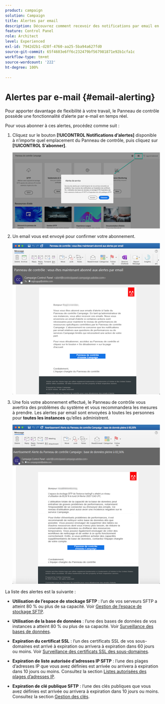 ```yaml
---
product: campaign
solution: Campaign
title: Alertes par email
description: Découvrez comment recevoir des notifications par email en cas de problèmes liés à vos instances Campaign
feature: Control Panel
role: Architect
level: Experienced
exl-id: 7942d2b1-d28f-4760-aa25-5ba94a627fd0
source-git-commit: 65f4603e6ff6c232479bf567981871e92b1cfa1c
workflow-type: tm+mt
source-wordcount: '222'
ht-degree: 100%

---
```


# Alertes par e-mail {#email-alerting}

Pour apporter davantage de flexibilité à votre travail, le Panneau de contrôle possède une fonctionnalité d’alerte par e-mail en temps réel.

Pour vous abonner à ces alertes, procédez comme suit :

1. Cliquez sur le bouton **[!UICONTROL Notifications d’alertes]** disponible à n’importe quel emplacement du Panneau de contrôle, puis cliquez sur **[!UICONTROL S’abonner]**.

   ![](assets/subscribing.png)

1. Un email vous est envoyé pour confirmer votre abonnement.

   ![](assets/email_subscription.png)

1. Une fois votre abonnement effectué, le Panneau de contrôle vous avertira des problèmes du système et vous recommandera les mesures à prendre. Les alertes par email sont envoyées à toutes les personnes pour **toutes les instances** qu’elles administrent.

   ![](assets/alert_sample.png)

La liste des alertes est la suivante :

* **Utilisation de l’espace de stockage SFTP** : l’un de vos serveurs SFTP a atteint 80 % ou plus de sa capacité. Voir [Gestion de l’espace de stockage SFTP](../../sftp/using/sftp-storage-management.md).

* **Utilisation de la base de données** : l’une des bases de données de vos instances a atteint 80 % ou plus de sa capacité. Voir [Surveillance des bases de données](../../performance-monitoring/using/database-monitoring.md).

* **Expiration du certificat SSL** : l’un des certificats SSL de vos sous-domaines est arrivé à expiration ou arrivera à expiration dans 60 jours ou moins. Voir [Surveillance des certificats SSL des sous-domaines](../../subdomains-certificates/using/monitoring-ssl-certificates.md).

* **Expiration de liste autorisée d’adresses IP SFTP** : l’une des plages d’adresses IP que vous avez définies est arrivée ou arrivera à expiration dans 10 jours ou moins. Consultez la section [Listes autorisées des plages d’adresses IP](../../sftp/using/ip-range-allow-listing.md).

* **Expiration de clé publique SFTP** : l’une des clés publiques que vous avez définies est arrivée ou arrivera à expiration dans 10 jours ou moins. Consultez la section [Gestion des clés](../../sftp/using/key-management.md).

<!--* **Long running Queries**: A query has been running for more than 24 hours on one of your instances. See [Monitoring active queries](database-active-queries.md).-->